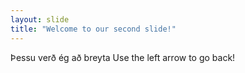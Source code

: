 ```yaml
---
layout: slide
title: "Welcome to our second slide!"
---
```

Þessu verð ég að breyta
Use the left arrow to go back!

